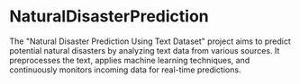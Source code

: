 # NaturalDisasterPrediction
The "Natural Disaster Prediction Using Text Dataset" project aims to predict potential natural disasters by analyzing text data from various sources. It preprocesses the text, applies machine learning techniques, and continuously monitors incoming data for real-time predictions.
